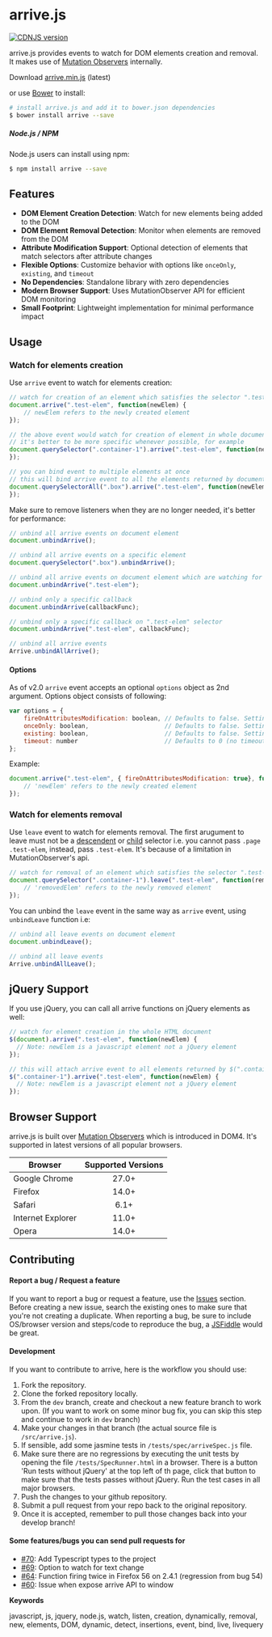# arrive.js
[![CDNJS version](https://img.shields.io/cdnjs/v/arrive.svg)](https://cdnjs.com/libraries/arrive)

arrive.js provides events to watch for DOM elements creation and removal. It makes use of [Mutation Observers](https://developer.mozilla.org/en/docs/Web/API/MutationObserver) internally.

Download [arrive.min.js](https://raw.githubusercontent.com/uzairfarooq/arrive/master/minified/arrive.min.js) (latest)

or use [Bower](http://bower.io/) to install:

```bash
# install arrive.js and add it to bower.json dependencies
$ bower install arrive --save
```

##### Node.js / NPM
Node.js users can install using npm:

```bash
$ npm install arrive --save
```

## Features
- **DOM Element Creation Detection**: Watch for new elements being added to the DOM
- **DOM Element Removal Detection**: Monitor when elements are removed from the DOM
- **Attribute Modification Support**: Optional detection of elements that match selectors after attribute changes
- **Flexible Options**: Customize behavior with options like `onceOnly`, `existing`, and `timeout`
- **No Dependencies**: Standalone library with zero dependencies
- **Modern Browser Support**: Uses MutationObserver API for efficient DOM monitoring
- **Small Footprint**: Lightweight implementation for minimal performance impact

## Usage
### Watch for elements creation
Use `arrive` event to watch for elements creation:
```javascript
// watch for creation of an element which satisfies the selector ".test-elem"
document.arrive(".test-elem", function(newElem) {
    // newElem refers to the newly created element
});

// the above event would watch for creation of element in whole document
// it's better to be more specific whenever possible, for example
document.querySelector(".container-1").arrive(".test-elem", function(newElem) {
});

// you can bind event to multiple elements at once
// this will bind arrive event to all the elements returned by document.querySelectorAll()
document.querySelectorAll(".box").arrive(".test-elem", function(newElem) {
});
```

Make sure to remove listeners when they are no longer needed, it's better for performance:
```javascript
// unbind all arrive events on document element
document.unbindArrive();

// unbind all arrive events on a specific element
document.querySelector(".box").unbindArrive();

// unbind all arrive events on document element which are watching for ".test-elem" selector
document.unbindArrive(".test-elem");

// unbind only a specific callback
document.unbindArrive(callbackFunc);

// unbind only a specific callback on ".test-elem" selector
document.unbindArrive(".test-elem", callbackFunc);

// unbind all arrive events
Arrive.unbindAllArrive();
```

#### Options
As of v2.0 `arrive` event accepts an optional `options` object as 2nd argument. Options object consists of following:
```javascript
var options = {
    fireOnAttributesModification: boolean, // Defaults to false. Setting it to true would make arrive event fire on existing elements which start to satisfy selector after some modification in DOM attributes (an arrive event won't fire twice for a single element even if the option is true). If false, it'd only fire for newly created elements.
    onceOnly: boolean,                     // Defaults to false. Setting it to true would ensure that registered callbacks fire only once. No need to unbind the event if the attribute is set to true, it'll automatically unbind after firing once.
    existing: boolean,                     // Defaults to false. Setting it to true would ensure that the registered callback is fired for the elements that already exist in the DOM and match the selector. If options.onceOnly is set, the callback is only called once with the first element matching the selector.
    timeout: number                        // Defaults to 0 (no timeout). Setting a positive number will call the callback with null after the specified number of milliseconds. Event is automatically unbinded when timeout is reached.
};
```
Example:
```javascript
document.arrive(".test-elem", { fireOnAttributesModification: true}, function(newElem) {
    // 'newElem' refers to the newly created element
});
```

### Watch for elements removal
Use `leave` event to watch for elements removal.
The first arugument to leave must not be a [descendent](https://developer.mozilla.org/en-US/docs/Web/CSS/Descendant_selectors) or [child](https://developer.mozilla.org/en-US/docs/Web/CSS/Child_selectors) selector i.e. you cannot pass `.page .test-elem`, instead, pass `.test-elem`. It's because of a limitation in MutationObserver's api.

```javascript
// watch for removal of an element which satisfies the selector ".test-elem"
document.querySelector(".container-1").leave(".test-elem", function(removedElem) {
    // 'removedElem' refers to the newly removed element
});
```

You can unbind the `leave` event in the same way as `arrive` event, using `unbindLeave` function i.e:

```javascript
// unbind all leave events on document element
document.unbindLeave();

// unbind all leave events
Arrive.unbindAllLeave();
```


## jQuery Support
If you use jQuery, you can call all arrive functions on jQuery elements as well:
```javascript
// watch for element creation in the whole HTML document
$(document).arrive(".test-elem", function(newElem) {
  // Note: newElem is a javascript element not a jQuery element
});

// this will attach arrive event to all elements returned by $(".container-1")
$(".container-1").arrive(".test-elem", function(newElem) {
  // Note: newElem is a javascript element not a jQuery element
});
```

## Browser Support
arrive.js is built over [Mutation Observers](https://developer.mozilla.org/en/docs/Web/API/MutationObserver) which is introduced in DOM4. It's supported in latest versions of all popular browsers.

| Browser           | Supported Versions
| ------------------|:-----------------:|
| Google Chrome     | 27.0+             |
| Firefox           | 14.0+             |
| Safari            | 6.1+              |
| Internet Explorer | 11.0+             |
| Opera             | 14.0+             |

## Contributing
#### Report a bug / Request a feature
If you want to report a bug or request a feature, use the [Issues](https://github.com/uzairfarooq/arrive/issues) section. Before creating a new issue, search the existing ones to make sure that you're not creating a duplicate. When reporting a bug, be sure to include OS/browser version and steps/code to reproduce the bug, a [JSFiddle](http://jsfiddle.net/) would be great.

#### Development
If you want to contribute to arrive, here is the workflow you should use:

1. Fork the repository.
2. Clone the forked repository locally.
3. From the `dev` branch, create and checkout a new feature branch to work upon. (If you want to work on some minor bug fix, you can skip this step and continue to work in `dev` branch)
4. Make your changes in that branch (the actual source file is `/src/arrive.js`).
5. If sensible, add some jasmine tests in `/tests/spec/arriveSpec.js` file.
6. Make sure there are no regressions by executing the unit tests by opening the file `/tests/SpecRunner.html` in a browser. There is a button 'Run tests without jQuery' at the top left of th page, click that button to make sure that the tests passes without jQuery. Run the test cases in all major browsers.
7. Push the changes to your github repository.
8. Submit a pull request from your repo back to the original repository.
9. Once it is accepted, remember to pull those changes back into your develop branch!

#### Some features/bugs you can send pull requests for
- [#70](https://github.com/uzairfarooq/arrive/issues/70): Add Typescript types to the project
- [#69](https://github.com/uzairfarooq/arrive/issues/69): Option to watch for text change
- [#64](https://github.com/uzairfarooq/arrive/issues/64): Function firing twice in Firefox 56 on 2.4.1 (regression from bug 54)
- [#60](https://github.com/uzairfarooq/arrive/issues/60): Issue when expose arrive API to window

**Keywords**

javascript, js, jquery, node.js, watch, listen, creation, dynamically, removal, new, elements, DOM, dynamic, detect, insertions, event, bind, live, livequery
